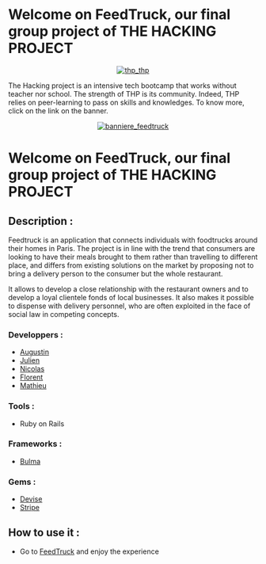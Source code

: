 # Welcome on FeedTruck, our final group project of THE HACKING PROJECT

<div>
  <p align="center" >
    <a href="https://www.thehackingproject.org/"><img src="https://i0.wp.com/chromebooklive.com/wp-content/uploads/2018/11/the_hacking_project_logo.png?resize=620%2C171&ssl=1" alt="thp_thp"/></a>
  </p>
  The Hacking project is an intensive tech bootcamp that works without teacher nor school. The strength of THP is its community. Indeed, THP relies on peer-learning to pass on skills and knowledges. To know more, click on the link on the banner.
</div>

<p align="center" >
  <a href="https://feedtruck.herokuapp.com"><img src="banniere.png" alt="banniere_feedtruck"/></a>
</p>

# Welcome on FeedTruck, our final group project of THE HACKING PROJECT

## Description :
Feedtruck is an application that connects individuals with foodtrucks around their homes in Paris.
The project is in line with the trend that consumers are looking to have their meals brought to them rather than travelling to different place, and differs from existing solutions on the market by proposing not to bring a delivery person to the consumer but the whole restaurant.

It allows to develop a close relationship with the restaurant owners and to develop a loyal clientele fonds of local businesses. It also makes it possible to dispense with delivery personnel, who are often exploited in the face of social law in competing concepts.


### Developpers :
- [Augustin](https://github.com/aauugguussttiinn)
- [Julien](https://github.com/guinus70?tab=repositories)
- [Nicolas](https://github.com/Nicolasheckmann)
- [Florent](https://github.com/LandryFlo)
- [Mathieu](https://github.com/MathieuParadis)


### Tools :
* Ruby on Rails

### Frameworks :
* [Bulma](https://bulma.io/)

### Gems :
* [Devise](https://github.com/heartcombo/devise)
* [Stripe](https://github.com/stripe/stripe-ruby)


## How to use it :
 - Go to [FeedTruck](https://feedtruck.herokuapp.com) and enjoy the experience

